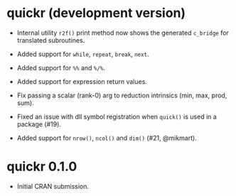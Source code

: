 # quickr (development version)

- Internal utility `r2f()` print method now shows the generated `c_bridge` 
  for translated subroutines.

- Added support for `while`, `repeat`, `break`, `next`.

- Added support for `%%` and `%/%`.

- Added support for expression return values.

- Fix passing a scalar (rank-0) arg to reduction intrinsics
  (min, max, prod, sum).

- Fixed an issue with dll symbol registration when
  `quick()` is used in a package (#19).

- Added support for `nrow()`, `ncol()` and `dim()` (#21, @mikmart).

# quickr 0.1.0

* Initial CRAN submission.

